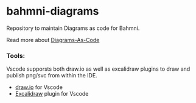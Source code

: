 # bahmni-diagrams
Repository to maintain Diagrams as code for Bahmni.

Read more about [Diagrams-As-Code](https://www.thoughtworks.com/en-in/radar/techniques/diagrams-as-code)

### Tools:
Vscode supporsts both draw.io as well as excalidraw plugins to draw and publish png/svc from within the IDE.
- [draw.io](https://marketplace.visualstudio.com/items?itemName=hediet.vscode-drawio) for Vscode
- [Excalidraw](https://marketplace.visualstudio.com/items?itemName=pomdtr.excalidraw-editor) plugin for Vscode

